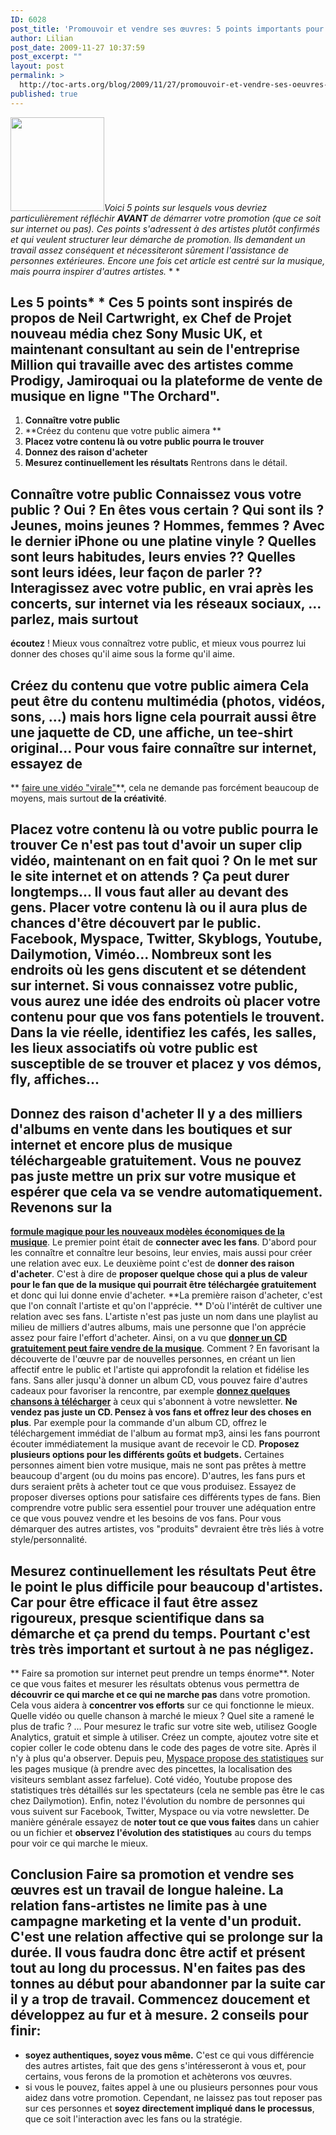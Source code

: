 ```yaml
---
ID: 6028
post_title: 'Promouvoir et vendre ses œuvres: 5 points importants pour réussir'
author: Lilian
post_date: 2009-11-27 10:37:59
post_excerpt: ""
layout: post
permalink: >
  http://toc-arts.org/blog/2009/11/27/promouvoir-et-vendre-ses-oeuvres-5-points-importants/
published: true
---
```

*[<img class="alignleft size-thumbnail wp-image-9075" title="tick_icon" src="http://toc-arts.org/blog/wp-content/uploads/2009/12/tick_icon-150x150.jpg" alt="" width="150" height="150" />][1]Voici 5 points sur lesquels vous devriez particulièrement réfléchir **AVANT** de démarrer votre promotion (que ce soit sur internet ou pas). Ces points s'adressent à des artistes plutôt confirmés et qui veulent structurer leur démarche de promotion. Ils demandent un travail assez conséquent et nécessiteront sûrement l'assistance de personnes extérieures. Encore une fois cet article est centré sur la musique, mais pourra inspirer d'autres artistes.* * * 
## Les 5 points* * Ces 5 points sont inspirés de propos de Neil Cartwright, ex Chef de Projet nouveau média chez Sony Music UK, et maintenant consultant au sein de l'entreprise Million qui travaille avec des artistes comme Prodigy, Jamiroquai ou la plateforme de vente de musique en ligne "The Orchard". 

1.  **Connaître votre public**
2.  **Créez du contenu que votre public aimera **
3.  **Placez votre contenu là ou votre public pourra le trouver**
4.  **Donnez des raison d'acheter**
5.  **Mesurez continuellement les résultats** Rentrons dans le détail. 

## Connaître votre public Connaissez vous votre public ? Oui ? En êtes vous certain ? Qui sont ils ? Jeunes, moins jeunes ? Hommes, femmes ? Avec le dernier iPhone ou une platine vinyle ? Quelles sont leurs habitudes, leurs envies ?? Quelles sont leurs idées, leur façon de parler ?? Interagissez avec votre public, en vrai après les concerts, sur internet via les réseaux sociaux, ... parlez, mais surtout 

**écoutez** ! Mieux vous connaîtrez votre public, et mieux vous pourrez lui donner des choses qu'il aime sous la forme qu'il aime. 
## Créez du contenu que votre public aimera Cela peut être du contenu multimédia (photos, vidéos, sons, ...) mais hors ligne cela pourrait aussi être une jaquette de CD, une affiche, un tee-shirt original... Pour vous faire connaître sur internet, essayez de 

** [faire une vidéo "virale"][2]**, cela ne demande pas forcément beaucoup de moyens, mais surtout **de la créativité**. 
## Placez votre contenu là ou votre public pourra le trouver Ce n'est pas tout d'avoir un super clip vidéo, maintenant on en fait quoi ? On le met sur le site internet et on attends ? Ça peut durer longtemps... Il vous faut aller au devant des gens. Placer votre contenu là ou il aura plus de chances d'être découvert par le public. Facebook, Myspace, Twitter, Skyblogs, Youtube, Dailymotion, Viméo... Nombreux sont les endroits où les gens discutent et se détendent sur internet. Si vous connaissez votre public, vous aurez une idée des endroits où placer votre contenu pour que vos fans potentiels le trouvent. Dans la vie réelle, identifiez les cafés, les salles, les lieux associatifs où votre public est susceptible de se trouver et placez y vos démos, fly, affiches... 

## Donnez des raison d'acheter Il y a des milliers d'albums en vente dans les boutiques et sur internet et encore plus de musique téléchargeable gratuitement. Vous ne pouvez pas juste mettre un prix sur votre musique et espérer que cela va se vendre automatiquement. Revenons sur la 

**<a title="Permanent Link: La formule magique pour les nouveaux modèles économiques de la musique" href="../2009/08/10/un-autre-monde-musical-est-possible-nous-dit-trent-reznor-framablog/" rel="bookmark">formule magique pour les nouveaux modèles économiques de la musique</a>**. Le premier point était de **connecter avec les fans**. D'abord pour les connaître et connaître leur besoins, leur envies, mais aussi pour créer une relation avec eux. Le deuxième point c'est de **donner des raison d'acheter**. C'est à dire de **proposer quelque chose qui a plus de valeur pour le fan que de la musique qui pourrait être téléchargée gratuitement** et donc qui lui donne envie d'acheter. **La première raison d'acheter, c'est que l'on connaît l'artiste et qu'on l'apprécie. ** D'où l'intérêt de cultiver une relation avec ses fans. L'artiste n'est pas juste un nom dans une playlist au milieu de milliers d'autres albums, mais une personne que l'on apprécie assez pour faire l'effort d'acheter. Ainsi, on a vu que **<a title="Permanent Link: Quand donner un CD gratuit fait vendre de la musique" href="../2009/09/30/quand-donner-un-cd-gratuit-fait-vendre-de-la-musique/" rel="bookmark">donner un CD gratuitement peut faire vendre de la musique</a>**. Comment ? En favorisant la découverte de l'œuvre par de nouvelles personnes, en créant un lien affectif entre le public et l'artiste qui approfondit la relation et fidélise les fans. Sans aller jusqu'à donner un album CD, vous pouvez faire d'autres cadeaux pour favoriser la rencontre, par exemple **[donnez quelques chansons à télécharger][3]** à ceux qui s'abonnent à votre newsletter. **Ne vendez pas juste un CD. Pensez à vos fans et offrez leur des choses en plus**. Par exemple pour la commande d'un album CD, offrez le téléchargement immédiat de l'album au format mp3, ainsi les fans pourront écouter immédiatement la musique avant de recevoir le CD. **Proposez plusieurs options pour les différents goûts et budgets.** Certaines personnes aiment bien votre musique, mais ne sont pas prêtes à mettre beaucoup d'argent (ou du moins pas encore). D'autres, les fans purs et durs seraient prêts à acheter tout ce que vous produisez. Essayez de proposer diverses options pour satisfaire ces différents types de fans. Bien comprendre votre public sera essentiel pour trouver une adéquation entre ce que vous pouvez vendre et les besoins de vos fans. Pour vous démarquer des autres artistes, vos "produits" devraient être très liés à votre style/personnalité. 
## Mesurez continuellement les résultats Peut être le point le plus difficile pour beaucoup d'artistes. Car pour être efficace il faut être assez rigoureux, presque scientifique dans sa démarche et ça prend du temps. Pourtant c'est très très important et surtout à ne pas négligez.

** Faire sa promotion sur internet peut prendre un temps énorme**. Noter ce que vous faites et mesurer les résultats obtenus vous permettra de **découvrir ce qui marche et ce qui ne marche pas** dans votre promotion. Cela vous aidera à **concentrer vos efforts** sur ce qui fonctionne le mieux. Quelle vidéo ou quelle chanson à marché le mieux ? Quel site a ramené le plus de trafic ? ... Pour mesurez le trafic sur votre site web, utilisez Google Analytics, gratuit et simple à utiliser. Créez un compte, ajoutez votre site et copier coller le code obtenu dans le code des pages de votre site. Après il n'y à plus qu'a observer. Depuis peu, [Myspace propose des statistiques][4] sur les pages musique (à prendre avec des pincettes, la localisation des visiteurs semblant assez farfelue). Coté vidéo, Youtube propose des statistiques très détaillés sur les spectateurs (cela ne semble pas être le cas chez Dailymotion). Enfin, notez l'évolution du nombre de personnes qui vous suivent sur Facebook, Twitter, Myspace ou via votre newsletter. De manière générale essayez de **noter tout ce que vous faites** dans un cahier ou un fichier et **observez l'évolution des statistiques** au cours du temps pour voir ce qui marche le mieux. 
## Conclusion Faire sa promotion et vendre ses œuvres est un travail de longue haleine. La relation fans-artistes ne limite pas à une campagne marketing et la vente d'un produit. C'est une relation affective qui se prolonge sur la durée. Il vous faudra donc être actif et présent tout au long du processus. N'en faites pas des tonnes au début pour abandonner par la suite car il y a trop de travail. Commencez doucement et développez au fur et à mesure. 2 conseils pour finir: 

*   **soyez authentiques, soyez vous même.** C'est ce qui vous différencie des autres artistes, fait que des gens s'intéresseront à vous et, pour certains, vous ferons de la promotion et achèterons vos œuvres.
*   si vous le pouvez, faites appel à une ou plusieurs personnes pour vous aidez dans votre promotion. Cependant, ne laissez pas tout reposer pas sur ces personnes et **soyez directement impliqué dans le processus**, que ce soit l'interaction avec les fans ou la stratégie.

 [1]: http://toc-arts.org/blog/wp-content/uploads/2009/12/tick_icon.jpg
 [2]: http://toc-arts.org/blog/2008/09/26/creer-une-video-virale-pour-se-faire-connaitre/ "faire une vidéo virale"
 [3]: ../2009/04/17/quelles-strategies-pour-mettre-sa-musique-en-telechargement/ "mettre sa musique en téléchargement"
 [4]: http://www.bcommeboxsons.com/myspace-enfin-des-statistiques "statistiques myspace"